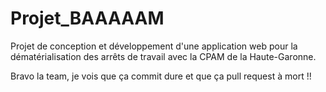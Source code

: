 # Projet_BAAAAAM
Projet de conception et développement d'une application web pour la dématérialisation des arrêts de travail avec la CPAM de la Haute-Garonne.


Bravo la team, je vois que ça commit dure et que ça pull request à mort !!
